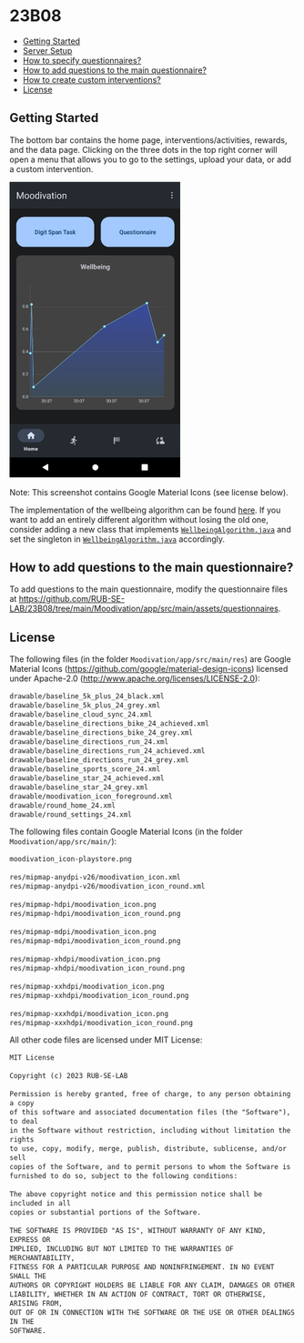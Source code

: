 # 23B08

* [Getting Started](#getting-started)
* [Server Setup](server/setup.md)
* [How to specify questionnaires?](questionnaire_specification.md)
* [How to add questions to the main questionnaire?](#how-to-add-questions-to-the-main-questionnaire)
* [How to create custom interventions?](intervention.md)
* [License](#license)

## Getting Started

The bottom bar contains the home page, interventions/activities, rewards, and the data page. Clicking on the three dots in the top right corner will open a menu that allows you to go to the settings, upload your data, or add a custom intervention.

<img src="screenshot1.png" width="300px"/>

Note: This screenshot contains Google Material Icons (see license below).

The implementation of the wellbeing algorithm can be found [here](https://github.com/RUB-SE-LAB/23B08/blob/main/Moodivation/app/src/main/java/de/b08/moodivation/questionnaire/SimpleWellbeingAlgorithm.java). If you want to add an entirely different algorithm without losing the old one, consider adding a new class that implements [`WellbeingAlgorithm.java`](https://github.com/RUB-SE-LAB/23B08/blob/main/Moodivation/app/src/main/java/de/b08/moodivation/questionnaire/WellbeingAlgorithm.java) and set the singleton in [`WellbeingAlgorithm.java`](https://github.com/RUB-SE-LAB/23B08/blob/main/Moodivation/app/src/main/java/de/b08/moodivation/questionnaire/WellbeingAlgorithm.java) accordingly.

## How to add questions to the main questionnaire?

To add questions to the main questionnaire, modify the questionnaire files at https://github.com/RUB-SE-LAB/23B08/tree/main/Moodivation/app/src/main/assets/questionnaires.

## License

The following files (in the folder `Moodivation/app/src/main/res`) are Google Material Icons (https://github.com/google/material-design-icons) licensed under Apache-2.0 (http://www.apache.org/licenses/LICENSE-2.0):

```
drawable/baseline_5k_plus_24_black.xml
drawable/baseline_5k_plus_24_grey.xml
drawable/baseline_cloud_sync_24.xml
drawable/baseline_directions_bike_24_achieved.xml
drawable/baseline_directions_bike_24_grey.xml
drawable/baseline_directions_run_24.xml
drawable/baseline_directions_run_24_achieved.xml
drawable/baseline_directions_run_24_grey.xml
drawable/baseline_sports_score_24.xml
drawable/baseline_star_24_achieved.xml
drawable/baseline_star_24_grey.xml
drawable/moodivation_icon_foreground.xml
drawable/round_home_24.xml
drawable/round_settings_24.xml
```

The following files contain Google Material Icons (in the folder `Moodivation/app/src/main/`):

```
moodivation_icon-playstore.png

res/mipmap-anydpi-v26/moodivation_icon.xml
res/mipmap-anydpi-v26/moodivation_icon_round.xml

res/mipmap-hdpi/moodivation_icon.png
res/mipmap-hdpi/moodivation_icon_round.png

res/mipmap-mdpi/moodivation_icon.png
res/mipmap-mdpi/moodivation_icon_round.png

res/mipmap-xhdpi/moodivation_icon.png
res/mipmap-xhdpi/moodivation_icon_round.png

res/mipmap-xxhdpi/moodivation_icon.png
res/mipmap-xxhdpi/moodivation_icon_round.png

res/mipmap-xxxhdpi/moodivation_icon.png
res/mipmap-xxxhdpi/moodivation_icon_round.png
```

All other code files are licensed under MIT License:

```
MIT License

Copyright (c) 2023 RUB-SE-LAB

Permission is hereby granted, free of charge, to any person obtaining a copy
of this software and associated documentation files (the "Software"), to deal
in the Software without restriction, including without limitation the rights
to use, copy, modify, merge, publish, distribute, sublicense, and/or sell
copies of the Software, and to permit persons to whom the Software is
furnished to do so, subject to the following conditions:

The above copyright notice and this permission notice shall be included in all
copies or substantial portions of the Software.

THE SOFTWARE IS PROVIDED "AS IS", WITHOUT WARRANTY OF ANY KIND, EXPRESS OR
IMPLIED, INCLUDING BUT NOT LIMITED TO THE WARRANTIES OF MERCHANTABILITY,
FITNESS FOR A PARTICULAR PURPOSE AND NONINFRINGEMENT. IN NO EVENT SHALL THE
AUTHORS OR COPYRIGHT HOLDERS BE LIABLE FOR ANY CLAIM, DAMAGES OR OTHER
LIABILITY, WHETHER IN AN ACTION OF CONTRACT, TORT OR OTHERWISE, ARISING FROM,
OUT OF OR IN CONNECTION WITH THE SOFTWARE OR THE USE OR OTHER DEALINGS IN THE
SOFTWARE.
```
